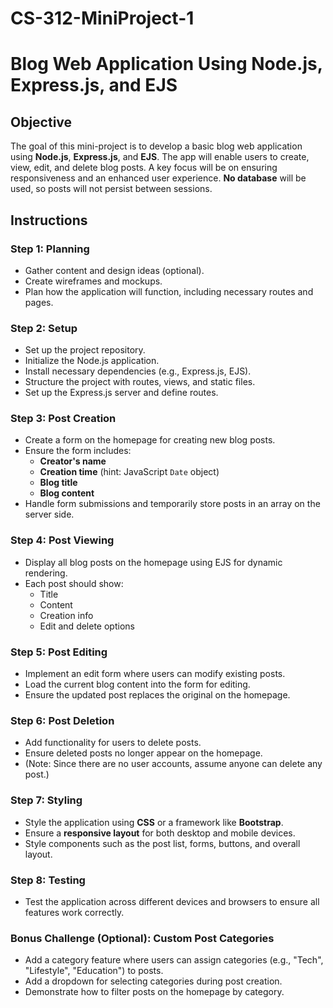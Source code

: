 # CS-312-MiniProject-1
# Blog Web Application Using Node.js, Express.js, and EJS

## Objective
The goal of this mini-project is to develop a basic blog web application using **Node.js**, **Express.js**, and **EJS**. The app will enable users to create, view, edit, and delete blog posts. A key focus will be on ensuring responsiveness and an enhanced user experience. **No database** will be used, so posts will not persist between sessions.

## Instructions

### Step 1: Planning
- Gather content and design ideas (optional).
- Create wireframes and mockups.
- Plan how the application will function, including necessary routes and pages.

### Step 2: Setup
- Set up the project repository.
- Initialize the Node.js application.
- Install necessary dependencies (e.g., Express.js, EJS).
- Structure the project with routes, views, and static files.
- Set up the Express.js server and define routes.

### Step 3: Post Creation
- Create a form on the homepage for creating new blog posts.
- Ensure the form includes:
  - **Creator's name**
  - **Creation time** (hint: JavaScript `Date` object)
  - **Blog title**
  - **Blog content**
- Handle form submissions and temporarily store posts in an array on the server side.

### Step 4: Post Viewing
- Display all blog posts on the homepage using EJS for dynamic rendering.
- Each post should show:
  - Title
  - Content
  - Creation info
  - Edit and delete options

### Step 5: Post Editing
- Implement an edit form where users can modify existing posts.
- Load the current blog content into the form for editing.
- Ensure the updated post replaces the original on the homepage.

### Step 6: Post Deletion
- Add functionality for users to delete posts.
- Ensure deleted posts no longer appear on the homepage.
- (Note: Since there are no user accounts, assume anyone can delete any post.)

### Step 7: Styling
- Style the application using **CSS** or a framework like **Bootstrap**.
- Ensure a **responsive layout** for both desktop and mobile devices.
- Style components such as the post list, forms, buttons, and overall layout.

### Step 8: Testing
- Test the application across different devices and browsers to ensure all features work correctly.

### Bonus Challenge (Optional): Custom Post Categories
- Add a category feature where users can assign categories (e.g., "Tech", "Lifestyle", "Education") to posts.
- Add a dropdown for selecting categories during post creation.
- Demonstrate how to filter posts on the homepage by category.

